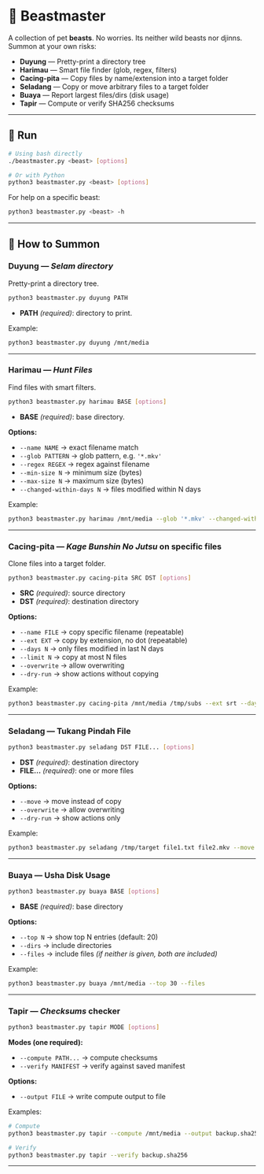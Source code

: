 # 🐾 Beastmaster

A collection of pet **beasts**. No worries. Its neither wild beasts nor djinns.
Summon at your own risks:

* **Duyung** — Pretty-print a directory tree
* **Harimau** — Smart file finder (glob, regex, filters)
* **Cacing-pita** — Copy files by name/extension into a target folder
* **Seladang** — Copy or move arbitrary files to a target folder
* **Buaya** — Report largest files/dirs (disk usage)
* **Tapir** — Compute or verify SHA256 checksums

---

## 🚀 Run

```bash
# Using bash directly
./beastmaster.py <beast> [options]

# Or with Python
python3 beastmaster.py <beast> [options]
```

For help on a specific beast:

```bash
python3 beastmaster.py <beast> -h
```

---

## 📖 How to Summon

### Duyung — *Selam directory*

Pretty-print a directory tree.

```bash
python3 beastmaster.py duyung PATH
```

* **PATH** *(required)*: directory to print.

Example:

```bash
python3 beastmaster.py duyung /mnt/media
```

---

### Harimau — *Hunt Files*

Find files with smart filters.

```bash
python3 beastmaster.py harimau BASE [options]
```

* **BASE** *(required)*: base directory.

**Options:**

* `--name NAME` → exact filename match
* `--glob PATTERN` → glob pattern, e.g. `'*.mkv'`
* `--regex REGEX` → regex against filename
* `--min-size N` → minimum size (bytes)
* `--max-size N` → maximum size (bytes)
* `--changed-within-days N` → files modified within N days

Example:

```bash
python3 beastmaster.py harimau /mnt/media --glob '*.mkv' --changed-within-days 7
```

---

### Cacing-pita — *Kage Bunshin No Jutsu* on specific files

Clone files into a target folder.

```bash
python3 beastmaster.py cacing-pita SRC DST [options]
```

* **SRC** *(required)*: source directory
* **DST** *(required)*: destination directory

**Options:**

* `--name FILE` → copy specific filename (repeatable)
* `--ext EXT` → copy by extension, no dot (repeatable)
* `--days N` → only files modified in last N days
* `--limit N` → copy at most N files
* `--overwrite` → allow overwriting
* `--dry-run` → show actions without copying

Example:

```bash
python3 beastmaster.py cacing-pita /mnt/media /tmp/subs --ext srt --days 14 --dry-run
```

---

### Seladang — Tukang Pindah File

```bash
python3 beastmaster.py seladang DST FILE... [options]
```

* **DST** *(required)*: destination directory
* **FILE...** *(required)*: one or more files

**Options:**

* `--move` → move instead of copy
* `--overwrite` → allow overwriting
* `--dry-run` → show actions only

Example:

```bash
python3 beastmaster.py seladang /tmp/target file1.txt file2.mkv --move --overwrite
```

---

### Buaya — Usha Disk Usage

```bash
python3 beastmaster.py buaya BASE [options]
```

* **BASE** *(required)*: base directory

**Options:**

* `--top N` → show top N entries (default: 20)
* `--dirs` → include directories
* `--files` → include files
  *(if neither is given, both are included)*

Example:

```bash
python3 beastmaster.py buaya /mnt/media --top 30 --files
```

---

### Tapir — *Checksums* checker

```bash
python3 beastmaster.py tapir MODE [options]
```

**Modes (one required):**

* `--compute PATH...` → compute checksums
* `--verify MANIFEST` → verify against saved manifest

**Options:**

* `--output FILE` → write compute output to file

Examples:

```bash
# Compute
python3 beastmaster.py tapir --compute /mnt/media --output backup.sha256

# Verify
python3 beastmaster.py tapir --verify backup.sha256
```

---
